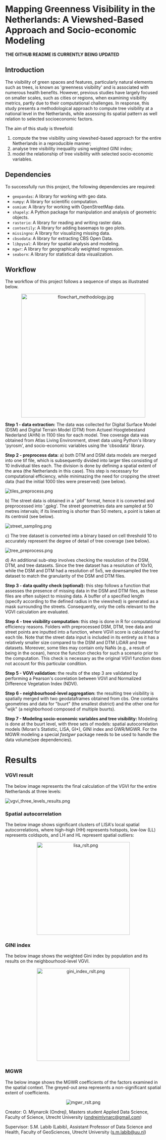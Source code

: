 # Mapping Greenness Visibility in the Netherlands: A Viewshed-Based Approach and Socio-economic Modeling


**THE GITHUB README IS CURRENTLY BEING UPDATED**

## Introduction
The visibility of green spaces and features, particularly natural elements such as trees, 
is known as 'greenness visibility' and is associated with numerous health benefits. However, 
previous studies have largely focused on smaller scales, such as cities or regions, 
when examining visibility metrics, partly due to their computational challenges. 
In response, this study presents a methodological approach to compute tree visibility 
at a national level in the Netherlands, while assessing its spatial pattern as well
relation to selected socioeconomic factors.

The aim of this study is threefold: 
1) compute the tree visibility using viewshed-based approach for the entire Netherlands in a reproducible manner; 
2) analyse tree visibility inequality using weighted GINI index; 
3) model the relationship of tree visibility with selected socio-economic variables. 


## Dependencies

To successfully run this project, the following dependencies are required:

- `geopandas`: A library for working with geo data.
- `numpy`: A library for scientific computation.
- `osmium`: A library for working with OpenStreetMap data.
- `shapely`: A Python package for manipulation and analysis of geometric objects.
- `rasterio`: A library for reading and writing raster data.
- `contextily`: A library for adding basemaps to geo plots.
- `missingno`: A library for visualizing missing data.
- `cbsodata`: A library for extracting CBS Open Data.
- `libpysal`: A library for spatial analysis and modeling.
- `mgwr`: A library for geographically weighted regression.
- `seaborn`: A library for statistical data visualization.

## Workflow
The workflow of this project follows a sequence of steps as illustrated below. 

<p align="center">
  <img src="img/flowchart_methodology.jpg" alt="flowchart_methodology.jpg" width="400">
</p>

**Step 1 - data extraction:** The data was collected for Digital Surface Model (DSM) and Digital Terrain Model (DTM) 
from Actueel Hoogtebestand Nederland (AHN) in 1100 tiles for each model. Tree coverage data was obtained from 
Atlas Living Environment, street data using Python's library 'pyrosm', and socio-economic variables using the 
'cbsodata' library.


**Step 2 - preprocess data:** 
a) both DTM and DSM data models are merged into one tif file, 
which is subsequently divided into larger tiles consisting of 10 individual tiles each. The division 
is done by defining a spatial extent of the area (the Netherlands in this case). This step 
is necessary for computational efficiency, while minimazing the need for cropping
the street data (had the initial 1000 tiles were preserved) (see below).

![tiles_preprocess.png](img%2Ftiles_preprocess.png)

b) The street data is obtained in a '.pbf' format, hence it is converted and preprocessed into '.gpkg'. 
The street geometries data are sampled at 50 metres intervals; if its linestring is shorter 
than 50 meters, a point is taken at its centroid (see below). 

![street_sampling.png](img%2Fstreet_sampling.png)

c) The tree dataset is converted into a binary 
based on cell threshold 10 to accurately represent the degree of detail of tree coverage (see below).

![tree_preprocess.png](img%2Ftree_preprocess.png)

d) An additional sub-step involves checking the resolution of the DSM, DTM, and 
tree datasets. Since the tree dataset has a resolution of 10x10, while the DSM and DTM had a 
resolution of 5x5, we downsampled the tree dataset to match the granularity of the DSM 
and DTM files.

**Step 3 - data quality check (optional):** this step follows a function that assesses the presence 
of missing data in the DSM and DTM files, as these files are often subject to missing data. 
A buffer of a specified length (specify according to the defined radius in the viewshed) is generated 
as a mask surrounding the streets. Consequently, only  the cells relevant to the VGVI calculation are evaluated.

**Step 4 - tree visibility computation:** this step is done in R for computational 
efficiency reasons. Folders with preprocessed DSM, DTM, tree data and street points
are inputted into a function, where VGVI score is calculated for each tile. 
Note that the street data input is included in its entirety as it has a relatively 
smaller size compared to the DSM and DTM LiDAR and tree datasets. Moreover, some tiles 
may contain only NaNs (e.g., a result of being in the ocean), hence the function checks 
for such a scenario prior to the computation. This check is necessary as the original VGVI
function does not account for this particular condition.

**Step 5 - VGVI validation:** the reults of the step 3 are validated by performing a 
Pearson's coorelation between VGVI and Normalized Difference Vegetation Index (NDVI). 

**Step 6 - neighbourhood-level aggregation:** the resulting tree visibility is spatially merged
with two geodataframes obtained from cbs. One contains geometries and data for "buurt" 
(the smallest district) and the other one for "wijk" (a neighborhood composed of multiple buurts). 

**Step 7 - Modeling socio-economic variables and tree visibility:**
Modeling is done at the buurt level, with three sets of models: spatial 
autocorrelation models (Moran's Statistic, LISA, GI*), GINI index and GWR/MGWR. 
For the MGWR modeling a special _fastgwr_ package needs to be used to handle the 
data volume(see dependencies). 

# Results


### VGVI result
The below image represents the final calculation of the VGVI for 
the entire Netherlands at three levels:

![vgvi_three_levels_results.png](img%2Fvgvi_three_levels_results.png)

### Spatial autocorrelation
The below image shows significant clusters of LISA's local spatial autocorrelations, 
where high–high (HH) represents hotspots, low-low (LL) represents coldspots, 
and LH and HL represent spatial outliers:

<p align="center">
  <img src="img/lisa_rslt.png" alt="lisa_rslt.png" width="300">
</p>


### GINI index
The below image shows the weighted Gini index by population and its 
results on the neighbourhood-level VGVI.

<p align="center">
  <img src="img/gini_index_rslt.png" alt="gini_index_rslt.png" width="300">
</p>

### MGWR 
The below image shows the MGWR coefficients of the factors examined in the spatial context. The greyed-out area 
represents a non-significant spatial extent of coefficients. 
<p align="center">
  <img src="img/mgwr_rslt.png" alt="mgwr_rslt.png">
</p>



Creator: O. Mlynarcik (Ondrej), Masters student Applied Data Science, Faculty of Science, Utrecht University (ondrejmlynarc@gmail.com)

Supervisor: S.M. Labib (Labib), Assistant Professor of Data Science and Health, Faculty of GeoSciences, Utrecht University (s.m.labib@uu.nl)